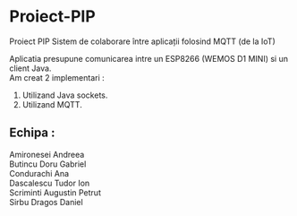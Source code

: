 # Proiect-PIP
Proiect PIP Sistem de colaborare între aplicații folosind MQTT (de la IoT)

Aplicatia presupune comunicarea intre un ESP8266 (WEMOS D1 MINI) si un client Java.\
Am creat 2 implementari :
1. Utilizand Java sockets.
2. Utilizand MQTT.


## Echipa :
Amironesei Andreea\
Butincu Doru Gabriel\
Condurachi Ana\
Dascalescu Tudor Ion\
Scriminti Augustin Petrut\
Sirbu Dragos Daniel

